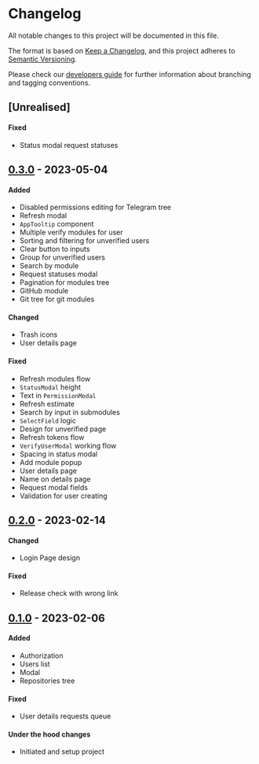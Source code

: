 # Changelog
All notable changes to this project will be documented in this file.

The format is based on [Keep a Changelog](https://keepachangelog.com/en/1.0.0/),
and this project adheres to [Semantic Versioning](https://semver.org/spec/v2.0.0.html).

Please check our [developers guide](https://gitlab.com/tokend/developers-guide)
for further information about branching and tagging conventions.

## [Unrealised]
#### Fixed
- Status modal request statuses

## [0.3.0] - 2023-05-04
#### Added
- Disabled permissions editing for Telegram tree
- Refresh modal
- `AppTooltip` component
- Multiple verify modules for user
- Sorting and filtering for unverified users
- Clear button to inputs
- Group for unverified users
- Search by module
- Request statuses modal
- Pagination for modules tree
- GitHub module
- Git tree for git modules

#### Changed
- Trash icons
- User details page

#### Fixed
- Refresh modules flow
- `StatusModal` height
- Text in `PermissionModal`
- Refresh estimate
- Search by input in submodules
- `SelectField` logic
- Design for unverified page
- Refresh tokens flow
- `VerifyUserModal` working flow
- Spacing in status modal
- Add module popup
- User details page
- Name on details page
- Request modal fields
- Validation for user creating

## [0.2.0] - 2023-02-14
#### Changed
- Login Page design

#### Fixed
- Release check with wrong link

## [0.1.0] - 2023-02-06
#### Added
- Authorization
- Users list
- Modal
- Repositories tree

#### Fixed
- User details requests queue

#### Under the hood changes
- Initiated and setup project

[Unreleased]: https://gitlab.com/distributed_lab/acs/acs-admin-panel/compare/0.3.0...main
[0.3.0]: https://gitlab.com/distributed_lab/acs/acs-admin-panel/compare/0.2.0...0.3.0
[0.2.0]: https://gitlab.com/distributed_lab/acs/acs-admin-panel/compare/0.1.0...0.2.0
[0.1.0]: https://gitlab.com/distributed_lab/acs/acs-admin-panel/tags/0.1.0

